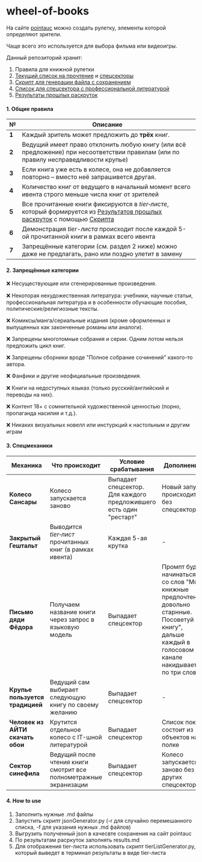 # wheel-of-books
На сайте [pointauc](https://ru.pointauc.com/) можно создать рулетку, элементы которой определяют зрители.

Чаще всего это используется для выбора фильма или видеоигры.

Данный репозиторий хранит:
 1. Правила для книжной рулетки
 2. [Текущий список на прочтение](./books.md) и [спецсекторы](./sectors.md)
 3. [Скрипт для генерации файла с сохранением](./genSaveJson.sh)
 4. [Список для спецсектора с профессиональной литературой](./it_books.md)
 5. [Результаты прошлых раскруток](./results.md)

#### **1. Общие правила**  
| № | Описание |
|---|----------|
| **1** | Каждый зритель может предложить до **трёх** книг. |
| **2** | Ведущий имеет право отклонить любую книгу (или всё предложение) при несоответствии правилам (или по правилу несправедливости крупье) |
| **3** | Если книга уже есть в колесе, она не добавляется повторно – вместо неё запрашивется другая. |
| **4** | Количество книг от ведущего в начальный момент всего ивента строго меньше числа книг от зрителей |
| **5** | Все прочитанные книги фиксируются в *tier‑листе*, который формируется из [Результатов прошлых раскруток](./results.md) с помощью [Скрипта](./tierListGenerator.py)|
| **6** | Демонстрация *tier-листа* происходит после каждой 5-ой прочитанной книги в рамках всего ивента |
| **7** | Запрещённые категории (см. раздел 2 ниже) можно даже не предлагать, рано или поздно улетит в замену |

#### **2. Запрещённые категории** 
❌ Несуществующие или сгенерированные произведения.

❌ Некоторая нехудожественная литература: учебники, научные статьи, профессиональная литература и в особенности обучающие пособия, политические/религиозные тексты.

❌ Комиксы/манга/сериальные издания (кроме оформленных и выпущенных как законченные романы или аналоги).

❌ Запрещены многотомные собрания и серии. Одним лотом нельзя предложить цикл книг.

❌ Запрещены сборники вроде "Полное собрание сочинений" какого-то автора.

❌ Фанфики и другие неофициальные произведения.

❌ Книги на недоступных языках (только русский/английский и переводы на них).

❌ Контент 18+ с сомнительной художественной ценностью (порно, пропаганда насилия и т.д.).

❌ Никаких визуальных новелл или инстуркций к настольным и другим играм

#### **3. Спецмеханики** 
| Механика | Что происходит | Условие срабатывания | Дополнение |
|----------|-----------------|-------------------|-------------------|
| **Колесо Сансары** | Колесо запускается заново | Выпадает спецсектор. Для каждого предложившего есть один "рестарт"| Новый запуск происходит без спецсекторов |
| **Закрытый Гештальт** | Выводится *tier‑лист* прочитанных книг (в рамках ивента) | Каждая 5-ая крутка |-|
| **Письмо дяди Фёдора** | Получаем название книги через запрос в языковую модель | Выпадает спецсектор | Промпт будет начинаться со слов "Мои книжные предпочтения довольно старнные. Посоветуй книгу", дальше каждый в голосовом канале накидывает по три слова |
| **Крупье пользуется традицией** | Ведущий сам выбирает следующую книгу по своему желанию | Выпадает спецсектор |-|
| **Человек из АЙТИ скачать обои** | Крутится отдельное колесо с IT-шной литературой | Выпадает спецсектор | Список пока состоит из объектов на полке |
| **Сектор синефила** | Ведущий после чтения книги смотрит все полнометражные экранизации | Выпадает спецсектор | Колесо запускается заново без других спецсекторов |

#### **4. How to use** 
1. Заполнить нужные .md файлы
2. Запустить скрипт jsonGenerator.py (-r для случайно перемешанного списка, -f для указания нужных .md файлов)
3. Выгрузить полученный json в качесвте сохранения на сайт pointauc
4. По результатам расркуток заполнять results.md
5. Для отображения tier-листа использовать скрипт tierListGenerator.py, который выведет в терминал результаты в виде tier-листа
